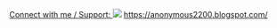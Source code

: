 [Connect with me / Support:
<a href="https://www.buymeacoffee.com/anonymous20250"><img src="https://img.buymeacoffee.com/button-api/?text=Buy me a coffee&emoji=&slug=anonymous20250&button_colour=FF5F5F&font_colour=ffffff&font_family=Cookie&outline_colour=000000&coffee_colour=FFDD00" /></a>
](https://anonymous2200.blogspot.com/)https://anonymous2200.blogspot.com/
